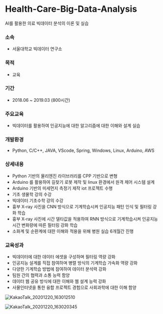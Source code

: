 # Health-Care-Big-Data-Analysis
AI를 활용한 의료 빅데이터 분석의 이론 및 실습

### 소속
 - 서울대학교 빅데이터 연구소
### 목적
 - 교육
### 기간
 - 2018.06 ~ 2019.03 (800시간)

### 주요교육
 - 빅데이터를 활용하여 인공지능에 대한 알고리즘에 대한 이해와 설계 실습

### 개발환경
 - Python, C/C++, JAVA, VScode, Spring, Windows, Linux, Arduino,  AWS

### 상세내용
 - Python 기반의 물리엔진 라이브러리를 CPP 기반으로 변형
 - Arduino 를 활용하여 길찾기 로봇 제작 및 linux 환경에서 원격 제어 시스템 설계
 - Arduino 기반의 미세먼지 측정기 제작 iot 프로젝트 수행
 - 기초 생물학 강의 수강
 - 빅데이터 기초수학 강의 수강
 - 흉부 X-ray 사진을 CNN 방식으로 기계학습시켜 인공지능 패턴 인식 및 필터링 강화 학습
 - 흉부 X-ray 사진에 시간 델타값을 적용하여 RNN 방식으로 기계학습시켜 인공지능 시간 변화량에 따른 필터링 강화 학습
 - 소화계 및 순환계에 대한 이해와 적용을 위해 병원 실습 6개월간 진행

### 교육성과
 - 빅데이터에 대한 데이터 에셋을 구성하며 필터링 역량 강화
 - 인공지능 설계를 직접 참여하며 병렬 방식의 기계학습 가속화 역량 강화
 - 다양한 기계학습 방법에 참여하여 데이터 분석력 강화
 - 팀원 간의 협력과 소통 능력 함양
 - 데이터 웹 공유 방식에 대한 이해와 웹 설계 능력 강화
 - 사물인터넷을 통한 융합 프로젝트 경험으로 사회과학에 대한 이해 함양

![KakaoTalk_20201220_163012510](https://user-images.githubusercontent.com/17943248/102707720-ccbd5600-42e0-11eb-8f9b-ce8fc248cdfe.jpg)

![KakaoTalk_20201220_163020345](https://user-images.githubusercontent.com/17943248/102707739-e9598e00-42e0-11eb-80a1-bb18ef43ee2e.jpg)
